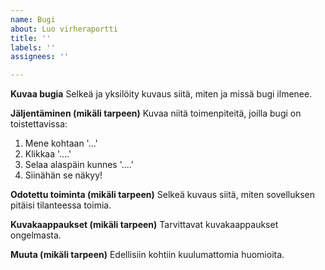 ```yaml
---
name: Bugi
about: Luo virheraportti
title: ''
labels: ''
assignees: ''

---
```


**Kuvaa bugia**
Selkeä ja yksilöity kuvaus siitä, miten ja missä bugi ilmenee.

**Jäljentäminen (mikäli tarpeen)**
Kuvaa niitä toimenpiteitä, joilla bugi on toistettavissa:
1. Mene kohtaan '...'
2. Klikkaa '....'
3. Selaa alaspäin kunnes '....'
4. Siinähän se näkyy!

**Odotettu toiminta (mikäli tarpeen)**
Selkeä kuvaus siitä, miten sovelluksen pitäisi tilanteessa toimia.

**Kuvakaappaukset (mikäli tarpeen)**
Tarvittavat kuvakaappaukset ongelmasta.

**Muuta (mikäli tarpeen)**
Edellisiin kohtiin kuulumattomia huomioita.
